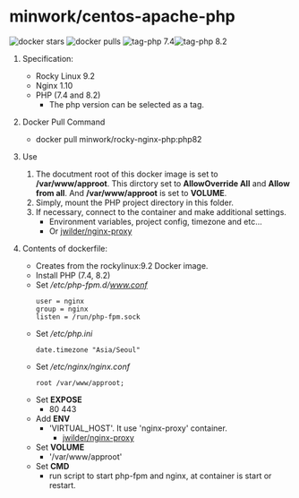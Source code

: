 # minwork/centos-apache-php

![docker stars](https://img.shields.io/docker/stars/minwork/rocky-nginx-php.svg) ![docker pulls](https://img.shields.io/docker/pulls/minwork/rocky-nginx-php.svg)  ![tag-php 7.4](https://img.shields.io/badge/tag-php74-brightgreen.svg)![tag-php 8.2](https://img.shields.io/badge/tag-php82-brightgreen.svg)

1. Specification:
    - Rocky Linux 9.2
    - Nginx 1.10
    - PHP (7.4 and 8.2)
        - The php version can be selected as a tag.

1. Docker Pull Command
    - docker pull minwork/rocky-nginx-php:php82

1. Use
    1. The docutment root of this docker image is set to **/var/www/approot**. This dirctory set to **AllowOverride All** and **Allow from all**. And **/var/www/approot** is set to **VOLUME**.
    1. Simply, mount the PHP project directory in this folder.
    1. If necessary, connect to the container and make additional settings.
        - Environment variables, project config, timezone and etc...
        - Or [jwilder/nginx-proxy](https://hub.docker.com/r/jwilder/nginx-proxy/)

1. Contents of dockerfile:
    - Creates from the rockylinux:9.2 Docker image.
    - Install PHP (7.4, 8.2)
    - Set */etc/php-fpm.d/www.conf*
        ```
        user = nginx
        group = nginx
        listen = /run/php-fpm.sock
        ```
    - Set */etc/php.ini*
        ```
        date.timezone "Asia/Seoul"
        ```
    - Set */etc/nginx/nginx.conf*
        ```
        root /var/www/approot;
        ```
    - Set **EXPOSE**
        - 80 443
    - Add **ENV**
        - 'VIRTUAL_HOST'. It use 'nginx-proxy' container.
            - [jwilder/nginx-proxy](https://hub.docker.com/r/jwilder/nginx-proxy/)
    - Set **VOLUME**
        - '/var/www/approot'
    - Set **CMD**
        - run script to start php-fpm and nginx, at container is start or restart.

